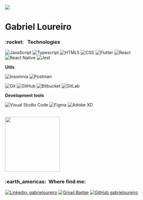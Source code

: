 
![](https://komarev.com/ghpvc/?username=gabrieloureiro&color=006bed)

# Gabriel Loureiro

<h3> :rocket: &nbsp; Technologies </h3>


  ![JavaScript](https://img.shields.io/badge/-JavaScript-333333?style=flat&logo=javascript)
  ![Typescript](https://img.shields.io/badge/-Typescript-333333?style=flat&logo=typescript)
  ![HTML5](https://img.shields.io/badge/-HTML5-333333?style=flat&logo=HTML5)
  ![CSS](https://img.shields.io/badge/-CSS-333333?style=flat&logo=CSS3&logoColor=1572B6)
  ![Flutter](https://img.shields.io/badge/-Flutter-333333?style=flat&logo=Flutter)
  ![React](https://img.shields.io/badge/-React-333333?style=flat&logo=react)
  ![React Native](https://img.shields.io/badge/-React%20Native-333333?style=flat&logo=react)
  ![Jest](https://img.shields.io/badge/-Jest-333333?style=flat&logo=jest)

**Utils**

  ![Insomnia](https://img.shields.io/badge/-Insomnia-333333?style=flat&logo=insomnia)
  ![Postman](https://img.shields.io/badge/-Postman-333333?style=flat&logo=postman)

  ![Git](https://img.shields.io/badge/-Git-333333?style=flat&logo=git)
  ![GitHub](https://img.shields.io/badge/-GitHub-333333?style=flat&logo=github)
  ![Bitbucket](https://img.shields.io/badge/-Bitbucket-333333?style=flat&logo=bitbucket)
  ![GitLab](https://img.shields.io/badge/-GitLab-333333?style=flat&logo=gitlab)

**Development tools**

  ![Visual Studio Code](https://img.shields.io/badge/-Visual%20Studio%20Code-333333?style=flat&logo=visual-studio-code&logoColor=007ACC)
  ![Figma](https://img.shields.io/badge/-Figma-333333?style=flat&logo=figma&logoColor=007ACC)
  ![Adobe XD](https://img.shields.io/badge/-Adobe%20XD-333333?style=flat&logo=adobe-xd&logoColor=007ACC)

<br/>

<a href="https://github.com/gabrieloureiro">
  <img height="180em" src="https://github-readme-stats.vercel.app/api?username=gabrieloureiro&theme=dracula&show_icons=true" />
</a>

<br/>

<h3> :earth_americas: &nbsp;Where find me: </h3> 

[![Linkedin: gabrieloureiro](https://img.shields.io/badge/-gabrieloureiro-blue?style=flat-square&logo=Linkedin&logoColor=white&link=https://www.linkedin.com/in/gabrieloureiro/)](https://www.linkedin.com/in/gabrieloureiro/)
[![Gmail Badge](https://img.shields.io/badge/-gabrieloureirof@gmail.com-006bed?style=flat-square&logo=Gmail&logoColor=white&link=mailto:gabrieloureirof@gmail.com)](mailto:gabrieloureirof@gmail.com)
[![GitHub gabrieloureiro](https://img.shields.io/github/followers/gabrieloureiro?label=follow&style=social)](LINK-https://github.com/gabrieloureiro/-SEU-GITHUB)

